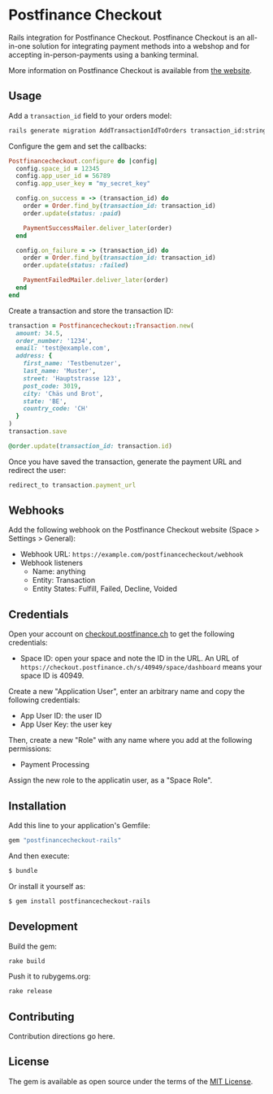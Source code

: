 # Postfinance Checkout

Rails integration for Postfinance Checkout. Postfinance Checkout is an all-in-one solution for integrating payment methods into a webshop and for accepting in-person-payments using a banking terminal.

More information on Postfinance Checkout is available from [the website](https://www.postfinance.ch/en/support/products/onlineshop-pos/questions-about-checkout-solutions.html).

## Usage

Add a `transaction_id` field to your orders model:

```bash
rails generate migration AddTransactionIdToOrders transaction_id:string
```

Configure the gem and set the callbacks:

```ruby
Postfinancecheckout.configure do |config|
  config.space_id = 12345
  config.app_user_id = 56789
  config.app_user_key = "my_secret_key"

  config.on_success = -> (transaction_id) do
    order = Order.find_by(transaction_id: transaction_id)
    order.update(status: :paid)

    PaymentSuccessMailer.deliver_later(order)
  end

  config.on_failure = -> (transaction_id) do
    order = Order.find_by(transaction_id: transaction_id)
    order.update(status: :failed)

    PaymentFailedMailer.deliver_later(order)
  end
end
```

Create a transaction and store the transaction ID:

```ruby
transaction = Postfinancecheckout::Transaction.new(
  amount: 34.5,
  order_number: '1234',
  email: 'test@example.com',
  address: {
    first_name: 'Testbenutzer',
    last_name: 'Muster',
    street: 'Hauptstrasse 123',
    post_code: 3019,
    city: 'Chäs und Brot',
    state: 'BE',
    country_code: 'CH'
  }
)
transaction.save

@order.update(transaction_id: transaction.id)
```

Once you have saved the transaction, generate the payment URL and redirect the user:

```ruby
redirect_to transaction.payment_url
```

## Webhooks

Add the following webhook on the Postfinance Checkout website (Space > Settings > General):

* Webhook URL: `https://example.com/postfinancecheckout/webhook`
* Webhook listeners
  * Name: anything
  * Entity: Transaction
  * Entity States: Fulfill, Failed, Decline, Voided

## Credentials

Open your account on [checkout.postfinance.ch](https://checkout.postfinance.ch)
to get the following credentials:

* Space ID: open your space and note the ID in the URL. An URL of `https://checkout.postfinance.ch/s/40949/space/dashboard`
  means your space ID is 40949.

Create a new "Application User", enter an arbitrary name and copy the following credentials:

* App User ID: the user ID
* App User Key: the user key

Then, create a new "Role" with any name where you add at the following permissions:

* Payment Processing

Assign the new role to the applicatin user, as a "Space Role".

## Installation

Add this line to your application's Gemfile:

```ruby
gem "postfinancecheckout-rails"
```

And then execute:
```bash
$ bundle
```

Or install it yourself as:
```bash
$ gem install postfinancecheckout-rails
```

## Development

Build the gem:

```bash
rake build
```

Push it to rubygems.org:

```bash
rake release
```

## Contributing

Contribution directions go here.

## License

The gem is available as open source under the terms of the [MIT License](https://opensource.org/licenses/MIT).
